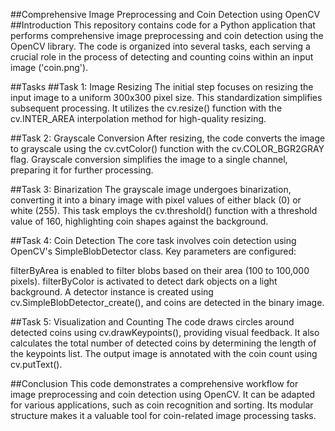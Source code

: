 ##Comprehensive Image Preprocessing and Coin Detection using OpenCV
##Introduction
This repository contains code for a Python application that performs comprehensive image preprocessing and coin detection using the OpenCV library. The code is organized into several tasks, each serving a crucial role in the process of detecting and counting coins within an input image ('coin.png').

##Tasks
##Task 1: Image Resizing
The initial step focuses on resizing the input image to a uniform 300x300 pixel size. This standardization simplifies subsequent processing. It utilizes the cv.resize() function with the cv.INTER_AREA interpolation method for high-quality resizing.

##Task 2: Grayscale Conversion
After resizing, the code converts the image to grayscale using the cv.cvtColor() function with the cv.COLOR_BGR2GRAY flag. Grayscale conversion simplifies the image to a single channel, preparing it for further processing.

##Task 3: Binarization
The grayscale image undergoes binarization, converting it into a binary image with pixel values of either black (0) or white (255). This task employs the cv.threshold() function with a threshold value of 160, highlighting coin shapes against the background.

##Task 4: Coin Detection
The core task involves coin detection using OpenCV's SimpleBlobDetector class. Key parameters are configured:

filterByArea is enabled to filter blobs based on their area (100 to 100,000 pixels).
filterByColor is activated to detect dark objects on a light background.
A detector instance is created using cv.SimpleBlobDetector_create(), and coins are detected in the binary image.

##Task 5: Visualization and Counting
The code draws circles around detected coins using cv.drawKeypoints(), providing visual feedback. It also calculates the total number of detected coins by determining the length of the keypoints list. The output image is annotated with the coin count using cv.putText().

##Conclusion
This code demonstrates a comprehensive workflow for image preprocessing and coin detection using OpenCV. It can be adapted for various applications, such as coin recognition and sorting. Its modular structure makes it a valuable tool for coin-related image processing tasks.
